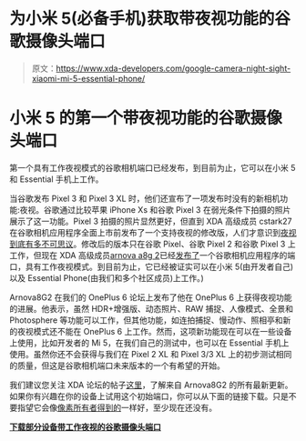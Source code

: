 # 为小米 5(必备手机)获取带夜视功能的谷歌摄像头端口

> 原文：<https://www.xda-developers.com/google-camera-night-sight-xiaomi-mi-5-essential-phone/>

# 小米 5 的第一个带夜视功能的谷歌摄像头端口

第一个具有工作夜视模式的谷歌相机端口已经发布，到目前为止，它可以在小米 5 和 Essential 手机上工作。

当谷歌发布 Pixel 3 和 Pixel 3 XL 时，他们还宣布了一项发布时没有的新相机功能:夜视。谷歌通过比较苹果 iPhone Xs 和谷歌 Pixel 3 在弱光条件下拍摄的照片展示了这一功能。Pixel 3 拍摄的照片显然更好，但直到 XDA 高级成员 cstark27 在谷歌相机应用程序全面上市前发布了一个支持夜视的修改版，人们才意识到[夜视到底有多不可思议](https://www.xda-developers.com/google-pixel-night-sight-google-camera-review/)。修改后的版本只在谷歌 Pixel、谷歌 Pixel 2 和谷歌 Pixel 3 上工作，但现在 XDA 高级成员[arnova a8g 2](https://forum.xda-developers.com/member.php?u=4860033)已经[发布了](https://forum.xda-developers.com/showpost.php?p=77984500&postcount=3129)一个谷歌相机应用程序的端口，具有工作夜视模式。到目前为止，它已经被证实可以在小米 5(由开发者自己)以及 Essential Phone(由我们和多个社区成员)上工作。)

Arnova8G2 在我们的 OnePlus 6 论坛上发布了他在 OnePlus 6 上获得夜视功能的进展。他表示，虽然 HDR+增强版、动态照片、RAW 捕捉、人像模式、全景和 Photosphere 等功能可以工作，但其他功能，如连拍捕捉、慢动作、照相亭和新的夜视模式还不能在 OnePlus 6 上工作。然而，这项新功能现在可以在一些设备上使用，比如开发者的 Mi 5，在我们自己的测试中，也可以在 Essential 手机上使用。虽然你还不会获得与我们在 Pixel 2 XL 和 Pixel 3/3 XL 上的初步测试相同的质量，但这是谷歌相机端口未来版本的一个有希望的开始。

我们建议您关注 XDA 论坛的帖子[这里](https://forum.xda-developers.com/oneplus-6/themes/oneplus-6-google-camera-port-t3797544)，了解来自 Arnova8G2 的所有最新更新。如果你有兴趣在你的设备上试用这个初始端口，你可以从下面的链接下载。只是不要指望它会像[像素所有者得到的](https://www.xda-developers.com/google-pixel-night-sight-google-camera-review/)一样好，至少现在还没有。

[**下载部分设备带工作夜视的谷歌摄像头端口**](https://forum.xda-developers.com/devdb/project/dl/?id=30713)